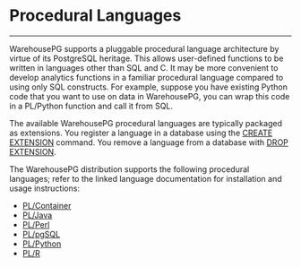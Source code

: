 # Procedural Languages
---

WarehousePG supports a pluggable procedural language architecture by virtue of its PostgreSQL heritage. This allows user-defined functions to be written in languages other than SQL and C. It may be more convenient to develop analytics functions in a familiar procedural language compared to using only SQL constructs. For example, suppose you have existing Python code that you want to use on data in WarehousePG, you can wrap this code in a PL/Python function and call it from SQL.

The available WarehousePG procedural languages are typically packaged as extensions. You register a language in a database using the [CREATE EXTENSION](../ref_guide/sql_commands/CREATE_EXTENSION.html) command. You remove a language from a database with [DROP EXTENSION](../ref_guide/sql_commands/DROP_EXTENSION.html).

The WarehousePG distribution supports the following procedural languages; refer to the linked language documentation for installation and usage instructions:

-   [PL/Container](pl_container.html)
-   [PL/Java](pl_java.html)
-   [PL/Perl](pl_perl.html)
-   [PL/pgSQL](pl_sql.html)
-   [PL/Python](pl_python.html)
-   [PL/R](pl_r.html)

